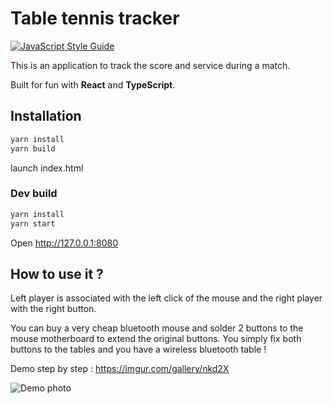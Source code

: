 # Table tennis tracker

[![JavaScript Style Guide](https://img.shields.io/badge/code_style-standard-brightgreen.svg)](https://standardjs.com)

This is an application to track the score and service during a match.

Built for fun with **React** and **TypeScript**.


## Installation
```bash
yarn install
yarn build
```
launch index.html

### Dev build
```bash
yarn install
yarn start
```
Open http://127.0.0.1:8080

## How to use it ?

Left player is associated with the left click of the mouse and the right player with the right button.

You can buy a very cheap bluetooth mouse and solder 2 buttons to the mouse motherboard to extend the original buttons. You simply fix both buttons to the tables and you have a wireless bluetooth table !

Demo step by step : https://imgur.com/gallery/nkd2X

![Demo photo](https://imgur.com/download/99sNa5M)
